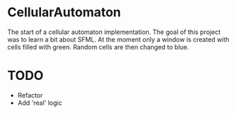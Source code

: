 # CellularAutomaton
The start of a cellular automaton implementation.
The goal of this project was to learn a bit about SFML.
At the moment only a window is created with cells filled with green.
Random cells are then changed to blue.

# TODO
* Refactor
* Add 'real' logic
